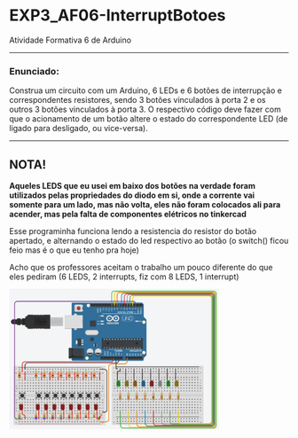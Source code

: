 # EXP3_AF06-InterruptBotoes
Atividade Formativa 6 de Arduino

******
### Enunciado:
Construa um circuito com um Arduino, 6 LEDs e 6 botões de interrupção e correspondentes resistores, sendo 3 botões vinculados à porta 2 e os outros 3 botões vinculados à porta 3. O respectivo código deve fazer com que o acionamento de um botão altere o estado do correspondente LED (de ligado para desligado, ou vice-versa).
******

## NOTA!
**Aqueles LEDS que eu usei em baixo dos botões na verdade foram utilizados pelas propriedades do diodo em si, onde a corrente vai somente para um lado, mas não volta, eles não foram colocados ali para acender, mas pela falta de componentes elétricos no tinkercad**  

Esse programinha funciona lendo a resistencia do resistor do botão apertado, e alternando o estado do led respectivo ao botão (o switch() ficou feio mas é o que eu tenho pra hoje)  

Acho que os professores aceitam o trabalho um pouco diferente do que eles pediram (6 LEDS, 2 interrupts, fiz com 8 LEDS, 1 interrupt)

<img src="https://github.com/Trabalhos-PUC-PR/EXP3_AF06-InterruptBotoes/blob/main/Diagrama.png" width="75%" height="75%">
